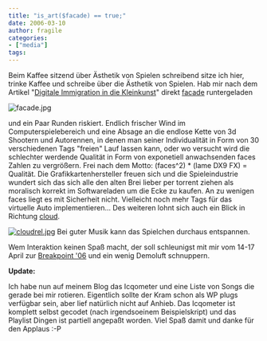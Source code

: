 ```yaml
---
title: "is_art($facade) == true;"
date: 2006-03-10
author: fragile
categories:
- ["media"]
tags:
---
```

Beim Kaffee sitzend über Ästhetik von Spielen schreibend sitze ich hier, trinke Kaffee und schreibe über die Ästhetik von Spielen. Hab mir nach dem Artikel "<a href="http://www.heise.de/tp/r4/html/result.xhtml?url=/tp/r4/artikel/22/22082/1.html&words=facade">Digitale Immigration in die Kleinkunst</a>" direkt <a href="http://www.proceduralarts.com/">facade</a>  runtergeladen<a href="http://www.proceduralarts.com/">
</a>

<img id="image35" alt="facade.jpg" src="/blog/wp-content/uploads/2006/03/facade.jpg" />

und ein Paar Runden riskiert. Endlich frischer Wind im Computerspielebereich und eine Absage an die endlose Kette von 3d Shootern und Autorennen, in denen man seiner Individualität in Form von 30 verschiedenen Tags "freien" Lauf lassen kann, oder wo versucht wird die schlechter werdende Qualität in Form von exponetiell anwachsenden faces Zahlen zu vergrößern. Frei nach dem Motto: (faces^2) * (lame DX9 FX) = Qualität. Die Grafikkartenhersteller freuen sich und die Spieleindustrie wundert sich das sich alle den alten Brei lieber per torrent ziehen als moralisch korrekt im Softwareladen um die Ecke zu kaufen. An zu wenigen faces liegt es mit Sicherheit nicht. Vielleicht noch mehr Tags für das virtuelle Auto implementieren...
Des weiteren lohnt sich auch ein Blick in Richtung <a href="http://intihuatani.usc.edu/cloud/">cloud</a>.

<a title="cloudrel.jpg" class="imagelink" href="/blog/wp-content/uploads/2006/03/cloudrel.jpg"><img alt="cloudrel.jpg" id="image41" src="/blog/wp-content/uploads/2006/03/cloudrelVorschaubild.jpg" /></a>
Bei guter Musik kann das Spielchen durchaus entspannen.

Wem Interaktion keinen Spaß macht, der soll schleunigst mit mir vom 14-17 April zur <a href="http://breakpoint.untergrund.net/">Breakpoint '06</a> und ein wenig Demoluft schnuppern.

<strong>Update:</strong>

Ich habe nun auf meinem Blog das Icqometer und eine Liste von Songs die gerade bei mir rotieren. Eigentlich sollte der Kram schon als WP plugs verfügbar sein, aber lief natürlich nicht auf Anhieb. Das Icqometer ist komplett selbst gecodet (nach irgendsoeinem Beispielskript) und das Playlist Dingen ist partiell angepaßt worden. Viel Spaß damit und danke für den Applaus :-P
